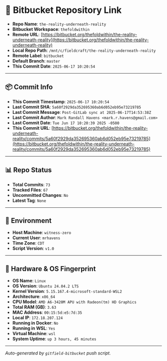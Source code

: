 # 🔗 Bitbucket Repository Link

- **Repo Name**: `the-reality-underneath-reality`
- **Bitbucket Workspace**: `thefoldwithin`
- **Remote URL**: [https://bitbucket.org/thefoldwithin/the-reality-underneath-reality](https://bitbucket.org/thefoldwithin/the-reality-underneath-reality)
- **Local Repo Path**: `/mnt/c/fieldcraft/the-reality-underneath-reality`
- **Remote Label**: `bitbucket`
- **Default Branch**: `master`
- **This Commit Date**: `2025-06-17 10:20:54`

---

## 📦 Commit Info

- **This Commit Timestamp**: `2025-06-17 10:20:54`
- **Last Commit SHA**: `5a60f2929da352695360ab6d052eb95e73219785`
- **Last Commit Message**: `Post-GitLab sync at 2025-06-17T14:53:38Z`
- **Last Commit Author**: `Mark Randall Havens <mark.r.havens@gmail.com>`
- **Last Commit Date**: `Tue Jun 17 10:20:39 2025 -0500`
- **This Commit URL**: [https://bitbucket.org/thefoldwithin/the-reality-underneath-reality/commits/5a60f2929da352695360ab6d052eb95e73219785](https://bitbucket.org/thefoldwithin/the-reality-underneath-reality/commits/5a60f2929da352695360ab6d052eb95e73219785)

---

## 📊 Repo Status

- **Total Commits**: `73`
- **Tracked Files**: `67`
- **Uncommitted Changes**: `No`
- **Latest Tag**: `None`

---

## 🧭 Environment

- **Host Machine**: `witness-zero`
- **Current User**: `mrhavens`
- **Time Zone**: `CDT`
- **Script Version**: `v1.0`

---

## 🧬 Hardware & OS Fingerprint

- **OS Name**: `Linux`
- **OS Version**: `Ubuntu 24.04.2 LTS`
- **Kernel Version**: `5.15.167.4-microsoft-standard-WSL2`
- **Architecture**: `x86_64`
- **CPU Model**: `AMD A6-3420M APU with Radeon(tm) HD Graphics`
- **Total RAM (GB)**: `3.63`
- **MAC Address**: `00:15:5d:e5:7d:35`
- **Local IP**: `172.18.207.124`
- **Running in Docker**: `No`
- **Running in WSL**: `Yes`
- **Virtual Machine**: `wsl`
- **System Uptime**: `up 3 hours, 45 minutes`

---

_Auto-generated by `gitfield-bitbucket` push script._
